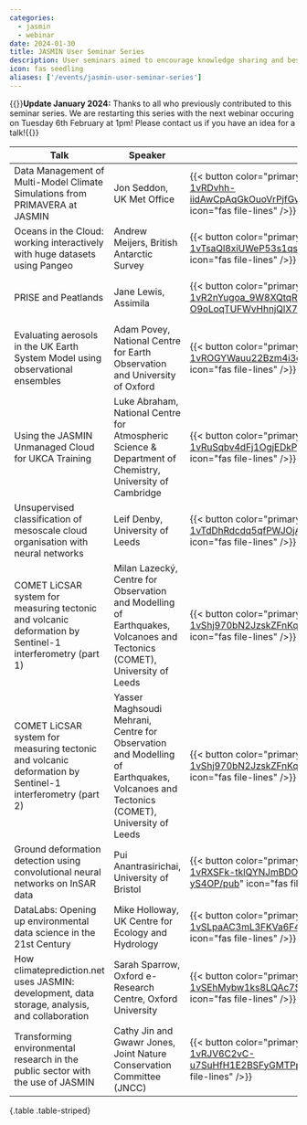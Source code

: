 ```yaml
---
categories:
  - jasmin
  - webinar
date: 2024-01-30
title: JASMIN User Seminar Series
description: User seminars aimed to encourage knowledge sharing and best practice between JASMIN users, showcasing the types of science enabled by JASMIN. 
icon: fas seedling
aliases: ['/events/jasmin-user-seminar-series']
---
```


{{<alert type="info">}}**Update January 2024:** Thanks to all who previously contributed to this seminar series. We are restarting this series with the next webinar occuring on Tuesday 6th February at 1pm! Please contact us if you have an idea for a talk!{{</alert>}}

Talk | Speaker | Abstract | Recording | Slides | Date
--- | --- | --- | --- | --- | ---
Data Management of Multi-Model Climate Simulations from PRIMAVERA at JASMIN | Jon Seddon, UK Met Office | {{< button color="primary" tooltip="Abstract" href="https://docs.google.com/document/d/e/2PACX-1vRDvhh-iidAwCpAqGkOuoVrPjfGv9I_5PuZP4eWYBEWs2YLVZ3CHKvgOcuBROG5LyEGmAWZO5hJDucE/pub" icon="fas file-lines" />}} | {{< button color="primary" tooltip="Recording" href="https://youtu.be/oiHaipnuuVk" icon="fab youtube" />}} | {{< button color="primary" tooltip="Slides" href="https://drive.google.com/file/d/1s1jFhgbDIfSJ2CIn-lhgAor9Ygt3XKqN/view?usp=sharing" icon="fas file" />}} | January 2021
Oceans in the Cloud: working interactively with huge datasets using Pangeo | Andrew Meijers, British Antarctic Survey | {{< button color="primary" tooltip="Abstract" href="https://docs.google.com/document/d/e/2PACX-1vTsaQl8xiUWeP53s1qseNP3EjOFzE8d38XWinmIi7uVI8jTtfTaJneAc2Z8vcqwwyqkQ0Fm5MqZsrPt/pub" icon="fas file-lines" />}} | {{< button color="primary" tooltip="Recording" href="https://youtu.be/e0qVBwlR2zc" icon="fab youtube" />}} | {{< button color="primary" tooltip="Slides" href="https://drive.google.com/file/d/1MzGzOZ6a5KBGypfKGf5CZQ-kofcV6RoO/view" icon="fas file" />}} | January 2021
PRISE and Peatlands | Jane Lewis, Assimila | {{< button color="primary" tooltip="Abstract" href="https://docs.google.com/document/d/e/2PACX-1vR2nYugoa_9W8XQtqRrugMcd-O9oLoqTUFWvHhnjQlX7JwwpgwuekOqEUsYwEK7Y4uiLQgZpIKTOYYB/pub" icon="fas file-lines" />}} | {{< button color="primary" tooltip="Recording" href="https://youtu.be/Lc1TNWmenuc" icon="fab youtube" />}} | {{< button color="primary" tooltip="Slides" href="https://drive.google.com/file/d/1p-O6AoclA14PzU8JewHw03DpBlhVX_Tg/view?usp=sharing" icon="fas file" />}} | February 2021
Evaluating aerosols in the UK Earth System Model using observational ensembles | Adam Povey, National Centre for Earth Observation and University of Oxford | {{< button color="primary" tooltip="Abstract" href="https://docs.google.com/document/d/e/2PACX-1vROGYWauu22Bzm4i3cykneU9c697nr35h1v6lqJ0U3kHlDxf79pPW_MmAO0p5hzVyLwjbHQe5BLvEZj/pub" icon="fas file-lines" />}} | {{< button color="primary" tooltip="Recording" href="https://youtu.be/Evx2NU3pFjc" icon="fab youtube" />}} | {{< button color="primary" tooltip="Slides" href="https://drive.google.com/file/d/1S93isbAIH_NnpLHVtMbtqtWBm3vMGdaS/view?usp=sharing" icon="fas file" />}} | February 2021
Using the JASMIN Unmanaged Cloud for UKCA Training | Luke Abraham, National Centre for Atmospheric Science & Department of Chemistry, University of Cambridge | {{< button color="primary" tooltip="Abstract" href="https://docs.google.com/document/d/e/2PACX-1vRuSqbv4dFj1OgjEDkPpFjcA4H9ZqN6NuVW3LtVOXs_vv25-Y0mU31LGZUF_YVFXZhZ4i4fv010amuP/pub" icon="fas file-lines" />}} | {{< button color="primary" tooltip="Recording" href="https://youtu.be/gAT9HIUJ1U0" icon="fab youtube" />}} | {{< button color="primary" tooltip="Slides" href="https://drive.google.com/file/d/1OeHfPBHRcK31lyWTWRO4JdNHXlggNYT7/view?usp=sharing" icon="fas file" />}} | March 2021
Unsupervised classification of mesoscale cloud organisation with neural networks | Leif Denby, University of Leeds | {{< button color="primary" tooltip="Abstract" href="https://docs.google.com/document/d/e/2PACX-1vTdDhRdcdq5qfPWJOjAEA6LBoB8T7_TU0DxRcY7M_MOar8ivhWvgxwYNQV1MmVVZ0op_YjB4fSRdxjf/pub" icon="fas file-lines" />}} | {{< button color="primary" tooltip="Recording" href="https://youtu.be/0qH9O57epso" icon="fab youtube" />}} | {{< button color="primary" tooltip="Slides" href="https://drive.google.com/file/d/1Ae2JlmywpWAB_nUBB7spuDk3Nn3FZylm/view?usp=sharing" icon="fas file" />}} | March 2021
COMET LiCSAR system for measuring tectonic and volcanic deformation by Sentinel-1 interferometry (part 1) | Milan Lazecký, Centre for Observation and Modelling of Earthquakes, Volcanoes and Tectonics (COMET), University of Leeds | {{< button color="primary" tooltip="Abstract" href="https://docs.google.com/document/d/e/2PACX-1vShj970bN2JzskZFnKq-KyTK257WbVdngnXCtZg0a5yWyUkZeu-13IaB87fCcZETJ6gWf-O7xkh6Zh8/pub" icon="fas file-lines" />}} | {{< button color="primary" tooltip="Recording" href="https://youtu.be/CwPFttRujuo" icon="fab youtube" />}} | {{< button color="primary" tooltip="Slides" href="https://drive.google.com/file/d/17ssk5HP6LOWb0Vg4q24SdptomqY8QhRm/view?usp=sharing" icon="fas file" />}} | May 2021
COMET LiCSAR system for measuring tectonic and volcanic deformation by Sentinel-1 interferometry (part 2) | Yasser Maghsoudi Mehrani, Centre for Observation and Modelling of Earthquakes, Volcanoes and Tectonics (COMET), University of Leeds | {{< button color="primary" tooltip="Abstract" href="https://docs.google.com/document/d/e/2PACX-1vShj970bN2JzskZFnKq-KyTK257WbVdngnXCtZg0a5yWyUkZeu-13IaB87fCcZETJ6gWf-O7xkh6Zh8/pub" icon="fas file-lines" />}} | {{< button color="primary" tooltip="Recording" href="https://youtu.be/NENO5YVUkTQ" icon="fab youtube" />}} | {{< button color="primary" tooltip="Slides" href="https://drive.google.com/file/d/1swXbaBtqHDchhRxXmgER-VyLjuE6B585/view?usp=sharing" icon="fas file" />}} | May 2021
Ground deformation detection using convolutional neural networks on InSAR data | Pui Anantrasirichai, University of Bristol | {{< button color="primary" tooltip="Abstract" href="https://docs.google.com/document/d/e/2PACX-1vRXSFk-tklQYNJmBDOKn2XhcjpNW4N3WTTm0xaRKBBGuCt2wWzCpHinjb-Ay2_n8mzurbqTKv-yS4OP/pub" icon="fas file-lines" />}} | {{< button color="primary" tooltip="Recording" href="https://youtu.be/xTHZkGJWAls" icon="fab youtube" />}} | {{< button color="primary" tooltip="Slides" href="https://drive.google.com/file/d/1pwdH2of7r14ytCSA1RI4SF9B7helZPqI/view?usp=sharing" icon="fas file" />}} | June 2021
DataLabs: Opening up environmental data science in the 21st Century | Mike Holloway, UK Centre for Ecology and Hydrology | {{< button color="primary" tooltip="Abstract" href="https://docs.google.com/document/d/e/2PACX-1vSLpaAC3mL3FKVa6F4gx6Yl5NBU4WGiPn5EQuu6oF5pifw7Ny0XUmaYoyra3ZE5SmffFBI8HYbo0OoT/pub" icon="fas file-lines" />}} | {{< button color="primary" tooltip="Recording" href="https://youtu.be/inPT-n7jhhc" icon="fab youtube" />}} | {{< button color="primary" tooltip="Slides" href="https://drive.google.com/file/d/1IzcSpRcErUczEXdRGJM6T5VIqjpzgPk5/view?usp=sharing" icon="fas file" />}} | June 2021
How climateprediction.net uses JASMIN: development, data storage, analysis, and collaboration | Sarah Sparrow, Oxford e-Research Centre, Oxford University | {{< button color="primary" tooltip="Abstract" href="https://docs.google.com/document/d/e/2PACX-1vSEhMybw1ks8LQAc7SMy0HRGCGrG982RRqDidrg4raDAcUmo1v6DJtOFpR38AheLBlCIMpVZ_UpiphO/pub" icon="fas file-lines" />}} | {{< button color="primary" tooltip="Recording" href="https://youtu.be/Rzx0UMDpx1M" icon="fab youtube" />}} | {{< button color="primary" tooltip="Slides" href="https://drive.google.com/file/d/1rlVjYbX90BkVvRUPyepAE5GTArnbtTpx/view?usp=sharing" icon="fas file" />}} | July 2021
Transforming environmental research in the public sector with the use of JASMIN |  Cathy Jin and Gwawr Jones, Joint Nature Conservation Committee (JNCC)| {{< button color="primary" tooltip="Abstract" href="https://docs.google.com/document/d/e/2PACX-1vRJV6C2vC-u7SuHfH1E2BSFyGMTPpbC2FvGLN6hrunMQy8pU01EN6syc2JpNvd3xFTaHuZXJf6uWcNT/pub" icon="fas file-lines" />}} | {{< button color="primary" tooltip="Recording" href="https://youtu.be/QzkRxmAv3W8" icon="fab youtube" />}} | {{< button color="primary" tooltip="Slides" href="https://drive.google.com/file/d/1q5nf4Lr0aQsDXNMfFJGrQnKhyogOYImV/view?usp=sharing" icon="fas file" />}} | July 2021
{.table .table-striped}
